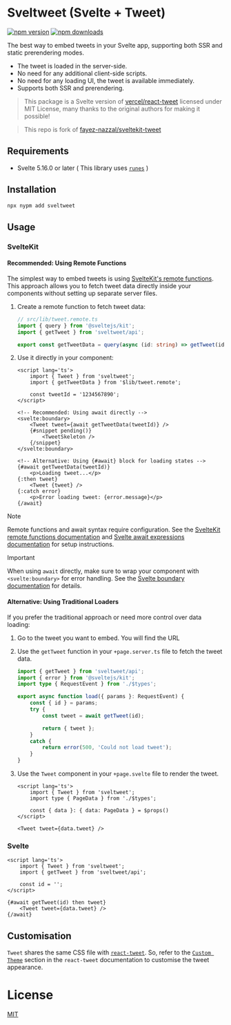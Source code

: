 # Sveltweet (__Svelte + Tweet__)

[![npm version](https://img.shields.io/npm/v/sveltweet?color=yellow)](https://npmjs.com/package/sveltweet)
[![npm downloads](https://img.shields.io/npm/dm/sveltweet?color=yellow)](https://npmjs.com/package/sveltweet)


The best way to embed tweets in your Svelte app, supporting both SSR and static prerendering modes.

- The tweet is loaded in the server-side.
- No need for any additional client-side scripts.
- No need for any loading UI, the tweet is available immediately.
- Supports both SSR and prerendering.

> This package is a Svelte version of [vercel/react-tweet](https://github.com/vercel/react-tweet) licensed under MIT License, many thanks to the original authors for making it possible!

> This repo is fork of [fayez-nazzal/sveltekit-tweet](https://github.com/fayez-nazzal/sveltekit-tweet)

## Requirements
- Svelte 5.16.0 or later ( This library uses [`runes`](https://svelte-5-preview.vercel.app/docs/runes) )

## Installation

```bash
npx nypm add sveltweet
```

## Usage

### SvelteKit

#### Recommended: Using Remote Functions

The simplest way to embed tweets is using [SvelteKit's remote functions](https://svelte.dev/docs/kit/remote-functions). This approach allows you to fetch tweet data directly inside your components without setting up separate server files.

1. Create a remote function to fetch tweet data:

    ```ts
    // src/lib/tweet.remote.ts
    import { query } from '@sveltejs/kit';
    import { getTweet } from 'sveltweet/api';

    export const getTweetData = query(async (id: string) => getTweet(id));
    ```

2. Use it directly in your component:

    ```svelte
    <script lang='ts'>
        import { Tweet } from 'sveltweet';
        import { getTweetData } from '$lib/tweet.remote';

        const tweetId = '1234567890';
    </script>

    <!-- Recommended: Using await directly -->
    <svelte:boundary>
        <Tweet tweet={await getTweetData(tweetId)} />
        {#snippet pending()}
            <TweetSkeleton />
        {/snippet}
    </svelte:boundary>

    <!-- Alternative: Using {#await} block for loading states -->
    {#await getTweetData(tweetId)}
        <p>Loading tweet...</p>
    {:then tweet}
        <Tweet {tweet} />
    {:catch error}
        <p>Error loading tweet: {error.message}</p>
    {/await}
    ```

> [!NOTE]
> Remote functions and await syntax require configuration. See the [SvelteKit remote functions documentation](https://svelte.dev/docs/kit/remote-functions) and [Svelte await expressions documentation](https://svelte.dev/docs/svelte/await-expressions) for setup instructions.

> [!IMPORTANT]
> When using `await` directly, make sure to wrap your component with `<svelte:boundary>` for error handling. See the [Svelte boundary documentation](https://svelte.dev/docs/svelte/svelte-boundary) for details.

#### Alternative: Using Traditional Loaders

If you prefer the traditional approach or need more control over data loading:

1.  Go to the tweet you want to embed. You will find the URL
2.  Use the `getTweet` function in your `+page.server.ts` file to fetch the tweet data.

    ```ts
    import { getTweet } from 'sveltweet/api';
    import { error } from '@sveltejs/kit';
    import type { RequestEvent } from './$types';

    export async function load({ params }: RequestEvent) {
        const { id } = params;
        try {
            const tweet = await getTweet(id);

            return { tweet };
        }
        catch {
            return error(500, 'Could not load tweet');
        }
    }

    ```

3.  Use the `Tweet` component in your `+page.svelte` file to render the tweet.

    ```svelte
    <script lang='ts'>
    	import { Tweet } from 'sveltweet';
    	import type { PageData } from './$types';

        const { data }: { data: PageData } = $props()
    </script>

    <Tweet tweet={data.tweet} />
    ```

### Svelte

```svelte
<script lang='ts'>
    import { Tweet } from 'sveltweet';
    import { getTweet } from 'sveltweet/api';

    const id = '';
</script>

{#await getTweet(id) then tweet}
    <Tweet tweet={data.tweet} />
{/await}
```

## Customisation

`Tweet` shares the same CSS file with [`react-tweet`](https://react-tweet.vercel.app/). 
So, refer to the [`Custom Theme`](https://react-tweet.vercel.app/custom-theme) section in the `react-tweet` documentation to customise the tweet appearance.

# License
[MIT](./LICENSE)
